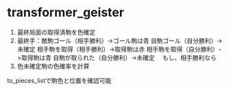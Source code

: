# transformer_geister

1. 最終局面の取得済駒を色確定
2. 最終手：敵駒ゴール（相手勝利）->ゴール駒は青
	     自駒ゴール（自分勝利）->未確定
	     相手駒を取得（相手勝利）->取得駒は赤
	     相手駒を取得（自分勝利）->取得駒は青
	     自駒が取られた（自分勝利）->未確定
   　もし、相手勝利なら
3. 色未確定駒の色確率を計算

to_pieces_listで駒色と位置を確認可能
